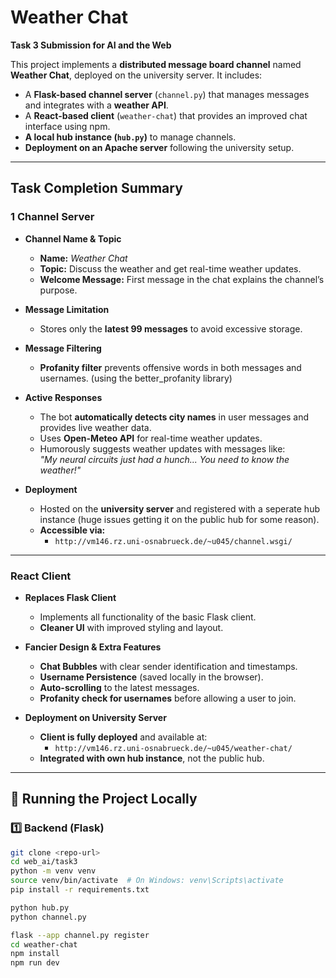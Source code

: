 # Weather Chat
**Task 3 Submission for AI and the Web**  

This project implements a **distributed message board channel** named **Weather Chat**, deployed on the university server. It includes:
- A **Flask-based channel server** (`channel.py`) that manages messages and integrates with a **weather API**.
- A **React-based client** (`weather-chat`) that provides an improved chat interface using npm.
- **A local hub instance (`hub.py`)** to manage channels.
- **Deployment on an Apache server** following the university setup.

---

## Task Completion Summary  

### **1️ Channel Server**
- **Channel Name & Topic**  
  - **Name:** *Weather Chat*  
  - **Topic:** Discuss the weather and get real-time weather updates.
  - **Welcome Message:** First message in the chat explains the channel’s purpose.

- **Message Limitation**  
  - Stores only the **latest 99 messages** to avoid excessive storage.

- **Message Filtering**  
  - **Profanity filter** prevents offensive words in both messages and usernames. (using the better_profanity library)

- **Active Responses**  
  - The bot **automatically detects city names** in user messages and provides live weather data.  
  - Uses **Open-Meteo API** for real-time weather updates.  
  - Humorously suggests weather updates with messages like:  
    *"My neural circuits just had a hunch... You need to know the weather!"*

- **Deployment**  
  - Hosted on the **university server** and registered with a seperate hub instance (huge issues getting it on the public hub for some reason).
  - **Accessible via:**  
    - `http://vm146.rz.uni-osnabrueck.de/~u045/channel.wsgi/`

---

### **React Client**
- **Replaces Flask Client**  
  - Implements all functionality of the basic Flask client.
  - **Cleaner UI** with improved styling and layout.

- **Fancier Design & Extra Features**
  - **Chat Bubbles** with clear sender identification and timestamps.
  - **Username Persistence** (saved locally in the browser).
  - **Auto-scrolling** to the latest messages.
  - **Profanity check for usernames** before allowing a user to join.

- **Deployment on University Server**  
  - **Client is fully deployed** and available at:  
    - `http://vm146.rz.uni-osnabrueck.de/~u045/weather-chat/`
  - **Integrated with own hub instance**, not the public hub.

---

## 🚀 Running the Project Locally  

### **1️⃣ Backend (Flask)**
```sh
git clone <repo-url>
cd web_ai/task3
python -m venv venv
source venv/bin/activate  # On Windows: venv\Scripts\activate
pip install -r requirements.txt

python hub.py
python channel.py

flask --app channel.py register
cd weather-chat
npm install
npm run dev